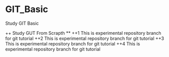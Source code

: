 # GIT_Basic
Study GIT Basic

++ Study GUT From Scrapth **
++1 This is experimental repository branch for git tutorial
++2 This is experimental repository branch for git tutorial
++3 This is experimental repository branch for git tutorial
++4 This is experimental repository branch for git tutorial
